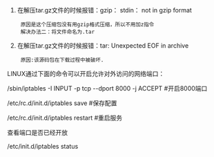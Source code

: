 1. 在解压tar.gz文件的时候报错：gzip： stdin： not in gzip format

		原因是这个压缩包没有用gzip格式压缩，所以不用加z指令
		解决办法二：将文件命名为.tar

2. 在解压tar.gz文件的时候报错：tar: Unexpected EOF in archive

		原因:该源码包在下载过程中被破坏.



LINUX通过下面的命令可以开启允许对外访问的网络端口： 

/sbin/iptables -I INPUT -p tcp --dport 8000 -j ACCEPT #开启8000端口 

/etc/rc.d/init.d/iptables save #保存配置 

/etc/rc.d/init.d/iptables restart #重启服务 

查看端口是否已经开放 

/etc/init.d/iptables status